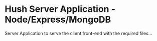 # Hush Server Application - Node/Express/MongoDB

Server Application to serve the client front-end with the required files...
